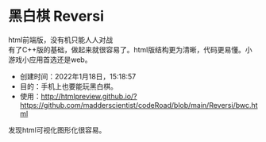 # 黑白棋 Reversi
html前端版，没有机只能人人对战<br>
有了C++版的基础，做起来就很容易了。html版结构更为清晰，代码更易懂。小游戏小应用首选还是web。

- 创建时间：2022年1月18日，15:18:57
- 目的：手机上也要能玩黑白棋。
- 使用：http://htmlpreview.github.io/?https://github.com/madderscientist/codeRoad/blob/main/Reversi/bwc.html

发现html可视化图形化很容易。
